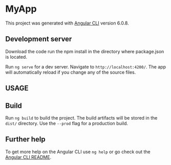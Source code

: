 # MyApp

This project was generated with [Angular CLI](https://github.com/angular/angular-cli) version 6.0.8.

## Development server

Download the code run the npm install in the directory where package.json is located.

Run `ng serve` for a dev server. Navigate to `http://localhost:4200/`. The app will automatically reload if you change any of the source files.

## USAGE



## Build

Run `ng build` to build the project. The build artifacts will be stored in the `dist/` directory. Use the `--prod` flag for a production build.


## Further help

To get more help on the Angular CLI use `ng help` or go check out the [Angular CLI README](https://github.com/angular/angular-cli/blob/master/README.md).
